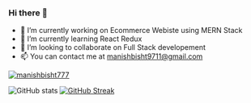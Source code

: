 ### Hi there 👋

- 🔭 I’m currently working on Ecommerce Webiste using MERN Stack
- 🌱 I’m currently learning React Redux
- 👯 I’m looking to collaborate on Full Stack developement
- 📫 You can contact me at manishbisht9711@gmail.com

<p align="left"> <a href="https://github.com/ryo-ma/github-profile-trophy"><img src="https://github-profile-trophy.vercel.app/?username=manishbisht777" alt="manishbisht777" /></a> </p>

![GitHub stats](https://github-readme-stats.vercel.app/api?username=ManishBisht777&show_icons=true&theme=tokyonight)
[![GitHub Streak](http://github-readme-streak-stats.herokuapp.com?user=ManishBisht777&theme=onedark&hide_border=true&date_format=M%20j%5B%2C%20Y%5D&fire=DD2727&ring=CA40DD)](https://git.io/streak-stats)
 



